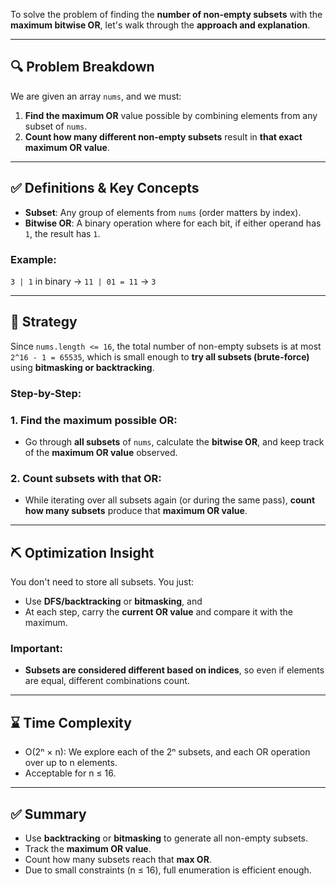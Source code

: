 To solve the problem of finding the **number of non-empty subsets** with the **maximum bitwise OR**, let's walk through the **approach and explanation**.

---

## 🔍 Problem Breakdown

We are given an array `nums`, and we must:

1. **Find the maximum OR** value possible by combining elements from any subset of `nums`.
2. **Count how many different non-empty subsets** result in **that exact maximum OR value**.

---

## ✅ Definitions & Key Concepts

* **Subset**: Any group of elements from `nums` (order matters by index).
* **Bitwise OR**: A binary operation where for each bit, if either operand has `1`, the result has `1`.

### Example:

`3 | 1` in binary → `11 | 01 = 11` → `3`

---

## 🚀 Strategy

Since `nums.length <= 16`, the total number of non-empty subsets is at most `2^16 - 1 = 65535`, which is small enough to **try all subsets (brute-force)** using **bitmasking or backtracking**.

### Step-by-Step:

### 1. **Find the maximum possible OR**:

* Go through **all subsets** of `nums`, calculate the **bitwise OR**, and keep track of the **maximum OR value** observed.

### 2. **Count subsets with that OR**:

* While iterating over all subsets again (or during the same pass), **count how many subsets** produce that **maximum OR value**.

---

## ⛏ Optimization Insight

You don't need to store all subsets. You just:

* Use **DFS/backtracking** or **bitmasking**, and
* At each step, carry the **current OR value** and compare it with the maximum.

### Important:

* **Subsets are considered different based on indices**, so even if elements are equal, different combinations count.

---

## ⌛ Time Complexity

* O(2ⁿ × n): We explore each of the 2ⁿ subsets, and each OR operation over up to n elements.
* Acceptable for n ≤ 16.

---

## ✅ Summary

* Use **backtracking** or **bitmasking** to generate all non-empty subsets.
* Track the **maximum OR value**.
* Count how many subsets reach that **max OR**.
* Due to small constraints (n ≤ 16), full enumeration is efficient enough.
